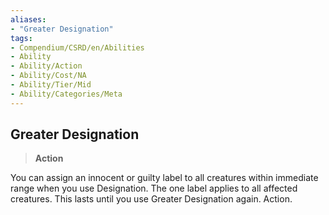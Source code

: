 ```yaml
---
aliases:
- "Greater Designation"
tags:
- Compendium/CSRD/en/Abilities
- Ability
- Ability/Action
- Ability/Cost/NA
- Ability/Tier/Mid
- Ability/Categories/Meta
---
```


  
## Greater Designation  
>**Action**
  
You can assign an innocent or guilty label to all creatures within immediate range when you use Designation. The one label applies to all affected creatures. This lasts until you use Greater Designation again. Action.